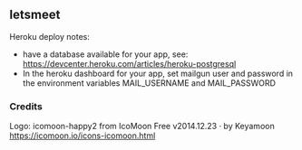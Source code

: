## letsmeet

Heroku deploy notes:

* have a database available for your app, see:
  https://devcenter.heroku.com/articles/heroku-postgresql
* In the heroku dashboard for your app, set mailgun user and password in the environment variables MAIL_USERNAME and MAIL_PASSWORD

### Credits

Logo: icomoon-happy2 from IcoMoon Free v2014.12.23 · by Keyamoon
https://icomoon.io/icons-icomoon.html



